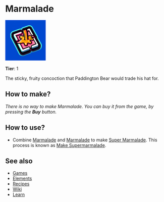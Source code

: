 # Marmalade

![](../images/item.marmalade.png)

**Tier**: 1

The sticky, fruity concoction that Paddington Bear would trade his hat for.

## How to make?

_There is no way to make Marmalade. You can buy it from the game, by pressing the **Buy** button._

## How to use?

* Combine [Marmalade](/wiki/elements/marmalade) and [Marmalade](/wiki/elements/marmalade) to make [Super Marmalade](/wiki/elements/super-marmalade). This process is known as [Make Supermarmalade](/wiki/recipes/make-supermarmalade).

## See also

* [Games](/wiki/games)
* [Elements](/wiki/elements)
* [Recipes](/wiki/recipes)
* [Wiki](/wiki/index)
* [Learn](/learn/index)